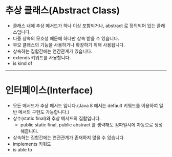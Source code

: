 # 추상 클래스(Abstract Class)
- 클래스 내에 추상 메서드가 하나 이상 포함되거나, abstract 로 정의되어 있는 클래스입니다.
- 다중 상속의 모호성 때문에 하나만 상속 받을 수 있습니다.
- 부모 클래스의 기능을 사용하거나 확장하기 위해 사용됩니다. 
- 상속하는 집합간에는 연간관계가 있습니다.
- extends 키워드를 사용합니다.
- is kind of
---  

# 인터페이스(Interface)
- 모든 메서드가 추상 메서드 입니다.(Java 8 에서는 default 키워드를 이용하여 일반 메서의 구현도 가능합니다.)
- 상수(static final)와 추상 메서드의 집합입니다.
  - public static final, public abstract 를 생략해도 컴파일시에 자동으로 생성해줍니다.
- 상속하는 집합간에는 연관관계가 존재하지 않을 수 있습니다.
- implements 키워드
- is able to

